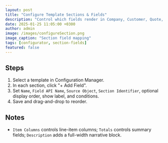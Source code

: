 ```yaml
---
layout: post
title: "Configure Template Sections & Fields"
description: "Control which fields render in Company, Customer, Quote, Description, Item Columns, and Totals"
date: 2025-01-25 11:05:00 +0300
author: admin
image: /images/configureSection.png
image_caption: "Section field mapping"
tags: [configurator, section-fields]
featured: false
---
```

## Steps
1. Select a template in Configuration Manager.
2. In each section, click "+ Add Field".
3. Set `Name`, `Field API Name`, `Source Object`, `Section Identifier`, optional display order, show label, and conditions.
4. Save and drag-and-drop to reorder.

## Notes
- `Item Columns` controls line-item columns; `Totals` controls summary fields; `Description` adds a full-width narrative block.
